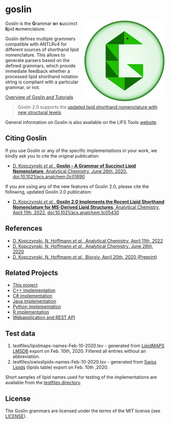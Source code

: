 # goslin
<img src="./goslin.svg" align="right">

Goslin is the **G**rammar **o**n **s**uccinct **li**pid **n**omenclature.

Goslin defines multiple grammers compatible with ANTLRv4 for different sources of shorthand lipid nomenclature. This allows to generate parsers based on the defined grammars, which provide immediate feedback whether a processed lipid shorthand notation string is compliant with a particular grammar, or not.

[Overview of Goslin and Tutorials](docs/README.adoc)

> Goslin 2.0 supports the [updated lipid shorthand nomenclature with new structural levels](https://pubmed.ncbi.nlm.nih.gov/33037133/).

General information on Goslin is also available on the LIFS Tools [website](https://lifs-tools.org/goslin).

## Citing Goslin
If you use Goslin or any of the specific implementations in your work, we kindly ask you to cite the original publication:

* [D. Kopczynski _et al._, **Goslin - A Grammar of Succinct Lipid Nomenclature**, Analytical Chemistry, June 26th, 2020.](https://pubs.acs.org/doi/10.1021/acs.analchem.0c01690) [doi:10.1021/acs.analchem.0c01690](https://doi.org/10.1021/acs.analchem.0c01690)

If you are using any of the new features of Goslin 2.0, please cite the following, updated Goslin 2.0 publication:

* [D. Kopczynski _et al._, **Goslin 2.0 Implements the Recent Lipid Shorthand Nomenclature for MS-Derived Lipid Structures**, Analytical Chemistry, April 11th, 2022.](https://pubs.acs.org/doi/full/10.1021/acs.analchem.1c05430) [doi:10.1021/acs.analchem.1c05430](https://doi.org/10.1021/acs.analchem.1c05430)

## References
* [D. Kopczynski, N. Hoffmann *et al.*, Analytical Chemistry, April 11th, 2022](https://doi.org/10.1021/acs.analchem.1c05430)
* [D. Kopczynski, N. Hoffmann *et al.*, Analytical Chemistry, June 26th, 2020](https://pubs.acs.org/doi/10.1021/acs.analchem.0c01690)
* [D. Kopczynski, N. Hoffmann *et al.*, Biorxiv, April 20th, 2020 (Preprint)](https://doi.org/10.1101/2020.04.17.046656)

## Related Projects

- [This project](http://github.com/lifs-tools/goslin)
- [C++ implementation](https://github.com/lifs-tools/cppgoslin)
- [C# implementation](https://github.com/lifs-tools/csgoslin)
- [Java implementation](https://github.com/lifs-tools/jgoslin)
- [Python implementation](https://github.com/lifs-tools/pygoslin)
- [R implementation](https://github.com/lifs-tools/rgoslin)
- [Webapplication and REST API](https://github.com/lifs-tools/goslin-webapp)

## Test data

1. testfiles/lipidmaps-names-Feb-10-2020.tsv - generated from [LipidMAPS LMSDB](https://www.lipidmaps.org/) export on Feb. 10th, 2020. Filtered all entries without an abbreviation.
2. testfiles/swisslipids-names-Feb-10-2020.tsv - generated from [Swiss Lipids](https://www.swisslipids.org) (lipids table) export on Feb. 10th ,2020.

Short samples of lipid names used for testing of the implementations are available from the [testfiles directory](testfiles/).

## License

The Goslin grammars are licensed under the terms of the MIT license (see [LICENSE](LICENSE)).
